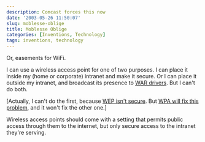 ```yaml
---
description: Comcast forces this now
date: '2003-05-26 11:50:07'
slug: moblesse-oblige
title: Moblesse Oblige
categories: [Inventions, Technology]
tags: inventions, technology
---
```


Or, easements for WiFi.

I can use a wireless access point for one of two purposes.  I can place it inside my (home or corporate) intranet and make it secure.  Or I can place it outside my intranet, and broadcast its presence to [WAR drivers](http://directory.google.com/Top/Computers/Data_Communications/Wireless/WarDriving/?il=1).  But I can't do both.

[Actually, I can't do the first, because [WEP isn't secure](http://www.cs.rice.edu/~astubble/wep/).  But [WPA will fix this problem](http://www.google.com/search?q=wpa+wep), and it won't fix the other one.]

Wireless access points should come with a setting that permits public access through them to the internet, but only secure access to the intranet they're serving.
